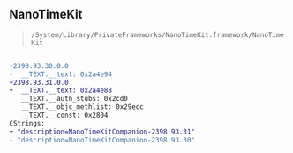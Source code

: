 ## NanoTimeKit

> `/System/Library/PrivateFrameworks/NanoTimeKit.framework/NanoTimeKit`

```diff

-2398.93.30.0.0
-  __TEXT.__text: 0x2a4e94
+2398.93.31.0.0
+  __TEXT.__text: 0x2a4e88
   __TEXT.__auth_stubs: 0x2cd0
   __TEXT.__objc_methlist: 0x29ecc
   __TEXT.__const: 0x2804
CStrings:
+ "description=NanoTimeKitCompanion-2398.93.31"
- "description=NanoTimeKitCompanion-2398.93.30"

```
